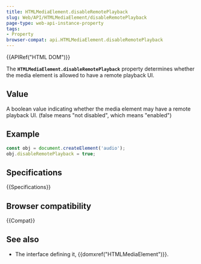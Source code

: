 ```yaml
---
title: HTMLMediaElement.disableRemotePlayback
slug: Web/API/HTMLMediaElement/disableRemotePlayback
page-type: web-api-instance-property
tags:
- Property
browser-compat: api.HTMLMediaElement.disableRemotePlayback
---
```


{{APIRef("HTML DOM")}}

The **`HTMLMediaElement.disableRemotePlayback`** property
determines whether the media element is allowed to have a remote playback UI.

## Value

A boolean value indicating whether the media element may have a remote playback
UI.  (false means "not disabled", which means "enabled")

## Example

```js
const obj = document.createElement('audio');
obj.disableRemotePlayback = true;
```

## Specifications

{{Specifications}}

## Browser compatibility

{{Compat}}

## See also

- The interface defining it, {{domxref("HTMLMediaElement")}}.
